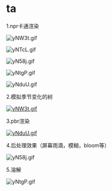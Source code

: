 # ta
1.npr卡通渲染

![yNW3t.gif](https://ss.im5i.com/2021/10/22/yNW3t.gif)

![yNTcL.gif](https://ss.im5i.com/2021/10/22/yNTcL.gif)

![yN58j.gif](https://ss.im5i.com/2021/10/22/yN58j.gif)

![yNtgP.gif](https://ss.im5i.com/2021/10/22/yNtgP.gif)

![yNduU.gif](https://ss.im5i.com/2021/10/22/yNduU.gif)


2.模拟季节变化的树

[![yNW3t.gif](https://ss.im5i.com/2021/10/22/yNW3t.gif)](https://cloudimge.com/image/yNW3t)

3.pbr渲染

[![yNduU.gif](https://ss.im5i.com/2021/10/22/yNduU.gif)](https://cloudimge.com/image/yNduU)

4.后处理效果（屏幕雨滴，模糊，bloom等）

![yN58j.gif](https://ss.im5i.com/2021/10/22/yN58j.gif)

5.溶解

![yNtgP.gif](https://ss.im5i.com/2021/10/22/yNtgP.gif)

